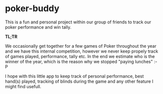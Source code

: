# poker-buddy

This is a fun and personal project within our group of friends to track our poker performance and win tally.

**TL;TR**

We occasionally get together for a few games of Poker throughout the year and we have this internal competition, 
however we never keep propely track of games played, performance, tally etc. 
In the end we estimate who is the winner of the year, which is the reason why we stopped "paying lunches" :-P

I hope with this little app to keep track of personal performance, best hand(s) played, tracking of blinds during the game 
and any other feature I might find usefull.
